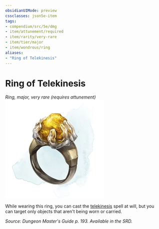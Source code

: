 ```yaml
---
obsidianUIMode: preview
cssclasses: json5e-item
tags:
- compendium/src/5e/dmg
- item/attunement/required
- item/rarity/very-rare
- item/tier/major
- item/wondrous/ring
aliases: 
- "Ring of Telekinesis"
---
```

# Ring of Telekinesis
*Ring, major, very rare (requires attunement)*  
![](4-Resources/Compendium/items/img/ring-of-telekinesis.webp#right)  


While wearing this ring, you can cast the [telekinesis](4-Resources/Compendium/spells/telekinesis.md) spell at will, but you can target only objects that aren't being worn or carried.

*Source: Dungeon Master's Guide p. 193. Available in the SRD.*